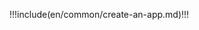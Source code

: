 <IntegrationDetailCard :title="`Create an application in {{$localeConfig.brandName}}`">

!!!include(en/common/create-an-app.md)!!!

</IntegrationDetailCard>
